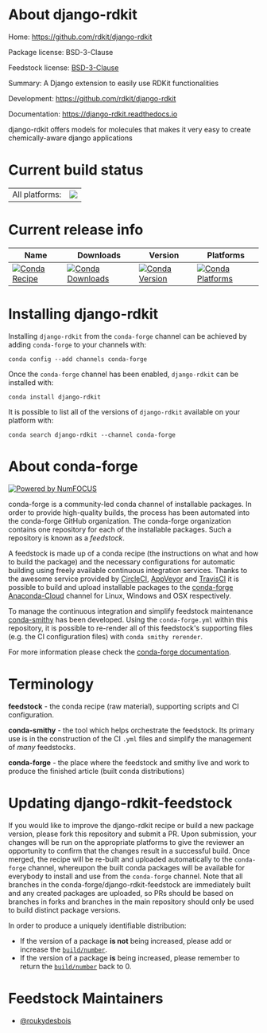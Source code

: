 About django-rdkit
==================

Home: https://github.com/rdkit/django-rdkit

Package license: BSD-3-Clause

Feedstock license: [BSD-3-Clause](https://github.com/conda-forge/django-rdkit-feedstock/blob/master/LICENSE.txt)

Summary: A Django extension to easily use RDKit functionalities

Development: https://github.com/rdkit/django-rdkit

Documentation: https://django-rdkit.readthedocs.io

django-rdkit offers models for molecules that makes it very easy to create chemically-aware django applications


Current build status
====================


<table><tr><td>All platforms:</td>
    <td>
      <a href="https://dev.azure.com/conda-forge/feedstock-builds/_build/latest?definitionId=11113&branchName=master">
        <img src="https://dev.azure.com/conda-forge/feedstock-builds/_apis/build/status/django-rdkit-feedstock?branchName=master">
      </a>
    </td>
  </tr>
</table>

Current release info
====================

| Name | Downloads | Version | Platforms |
| --- | --- | --- | --- |
| [![Conda Recipe](https://img.shields.io/badge/recipe-django--rdkit-green.svg)](https://anaconda.org/conda-forge/django-rdkit) | [![Conda Downloads](https://img.shields.io/conda/dn/conda-forge/django-rdkit.svg)](https://anaconda.org/conda-forge/django-rdkit) | [![Conda Version](https://img.shields.io/conda/vn/conda-forge/django-rdkit.svg)](https://anaconda.org/conda-forge/django-rdkit) | [![Conda Platforms](https://img.shields.io/conda/pn/conda-forge/django-rdkit.svg)](https://anaconda.org/conda-forge/django-rdkit) |

Installing django-rdkit
=======================

Installing `django-rdkit` from the `conda-forge` channel can be achieved by adding `conda-forge` to your channels with:

```
conda config --add channels conda-forge
```

Once the `conda-forge` channel has been enabled, `django-rdkit` can be installed with:

```
conda install django-rdkit
```

It is possible to list all of the versions of `django-rdkit` available on your platform with:

```
conda search django-rdkit --channel conda-forge
```


About conda-forge
=================

[![Powered by NumFOCUS](https://img.shields.io/badge/powered%20by-NumFOCUS-orange.svg?style=flat&colorA=E1523D&colorB=007D8A)](http://numfocus.org)

conda-forge is a community-led conda channel of installable packages.
In order to provide high-quality builds, the process has been automated into the
conda-forge GitHub organization. The conda-forge organization contains one repository
for each of the installable packages. Such a repository is known as a *feedstock*.

A feedstock is made up of a conda recipe (the instructions on what and how to build
the package) and the necessary configurations for automatic building using freely
available continuous integration services. Thanks to the awesome service provided by
[CircleCI](https://circleci.com/), [AppVeyor](https://www.appveyor.com/)
and [TravisCI](https://travis-ci.com/) it is possible to build and upload installable
packages to the [conda-forge](https://anaconda.org/conda-forge)
[Anaconda-Cloud](https://anaconda.org/) channel for Linux, Windows and OSX respectively.

To manage the continuous integration and simplify feedstock maintenance
[conda-smithy](https://github.com/conda-forge/conda-smithy) has been developed.
Using the ``conda-forge.yml`` within this repository, it is possible to re-render all of
this feedstock's supporting files (e.g. the CI configuration files) with ``conda smithy rerender``.

For more information please check the [conda-forge documentation](https://conda-forge.org/docs/).

Terminology
===========

**feedstock** - the conda recipe (raw material), supporting scripts and CI configuration.

**conda-smithy** - the tool which helps orchestrate the feedstock.
                   Its primary use is in the construction of the CI ``.yml`` files
                   and simplify the management of *many* feedstocks.

**conda-forge** - the place where the feedstock and smithy live and work to
                  produce the finished article (built conda distributions)


Updating django-rdkit-feedstock
===============================

If you would like to improve the django-rdkit recipe or build a new
package version, please fork this repository and submit a PR. Upon submission,
your changes will be run on the appropriate platforms to give the reviewer an
opportunity to confirm that the changes result in a successful build. Once
merged, the recipe will be re-built and uploaded automatically to the
`conda-forge` channel, whereupon the built conda packages will be available for
everybody to install and use from the `conda-forge` channel.
Note that all branches in the conda-forge/django-rdkit-feedstock are
immediately built and any created packages are uploaded, so PRs should be based
on branches in forks and branches in the main repository should only be used to
build distinct package versions.

In order to produce a uniquely identifiable distribution:
 * If the version of a package **is not** being increased, please add or increase
   the [``build/number``](https://conda.io/docs/user-guide/tasks/build-packages/define-metadata.html#build-number-and-string).
 * If the version of a package **is** being increased, please remember to return
   the [``build/number``](https://conda.io/docs/user-guide/tasks/build-packages/define-metadata.html#build-number-and-string)
   back to 0.

Feedstock Maintainers
=====================

* [@roukydesbois](https://github.com/roukydesbois/)

